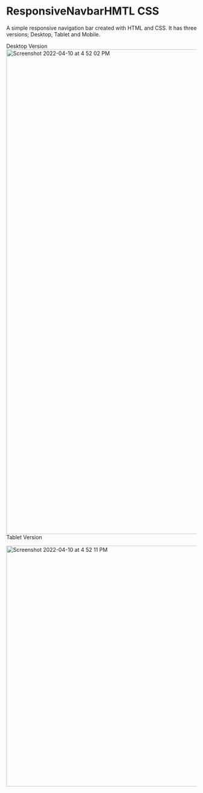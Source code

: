 # ResponsiveNavbarHMTL CSS
A simple responsive navigation bar created with HTML and CSS.
It has three versions; Desktop, Tablet and Mobile.

Desktop Version
<img width="1280" alt="Screenshot 2022-04-10 at 4 52 02 PM" src="https://user-images.githubusercontent.com/26444671/162628067-f1f5d1e6-0f1d-4398-b27a-f14e1b7e28a8.png">
Tablet Version

<img width="636" alt="Screenshot 2022-04-10 at 4 52 11 PM" src="https://user-images.githubusercontent.com/26444671/162628090-e188d1cc-3f20-44dd-bcd0-52d491a7064e.png">

